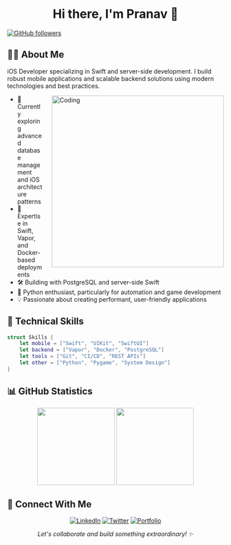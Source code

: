 <h1 align="center">Hi there, I'm Pranav 👋</h1>

<p align="left">
  <a href="https://github.com/pranav1160">
    <img src="https://img.shields.io/github/followers/pranav1160?label=Follow&style=social" alt="GitHub followers"/>
  </a>

</p>

## 👨‍💻 About Me

iOS Developer specializing in Swift and server-side development. I build robust mobile applications and scalable backend solutions using modern technologies and best practices.

<img align="right" width="400" style="margin-left: 20px" src="https://media1.giphy.com/media/v1.Y2lkPTc5MGI3NjExbGd0YzZ0MmRkd3R6MHR5anl5OXFwem45cnJmdTFhY2drMjZxZHN5cSZlcD12MV9pbnRlcm5hbF9naWZfYnlfaWQmY3Q9Zw/etTvoBi1Tr3y4vKu5T/giphy.gif" alt="Coding">

- 🔭 Currently exploring advanced database management and iOS architecture patterns
- 🌟 Expertise in Swift, Vapor, and Docker-based deployments
- 🛠️ Building with PostgreSQL and server-side Swift
- 🐍 Python enthusiast, particularly for automation and game development
- 💡 Passionate about creating performant, user-friendly applications

## 🚀 Technical Skills

```swift
struct Skills {
    let mobile = ["Swift", "UIKit", "SwiftUI"]
    let backend = ["Vapor", "Docker", "PostgreSQL"]
    let tools = ["Git", "CI/CD", "REST APIs"]
    let other = ["Python", "Pygame", "System Design"]
}
```

## 📊 GitHub Statistics

<p align="center">
  <img height="180em" src="https://github-readme-stats.vercel.app/api?username=pranav1160&show_icons=true&theme=radical"/>
  <img height="180em" src="https://github-readme-streak-stats.herokuapp.com/?user=pranav1160&theme=radical"/>
</p>

## 🤝 Connect With Me

<p align="center">
  <a href="https://www.linkedin.com/in/pranav1160/"><img src="https://img.shields.io/badge/LinkedIn-0077B5?style=for-the-badge&logo=linkedin&logoColor=white" alt="LinkedIn"/></a>
  <a href="https://twitter.com/pranav1160"><img src="https://img.shields.io/badge/Twitter-1DA1F2?style=for-the-badge&logo=twitter&logoColor=white" alt="Twitter"/></a>
  <a href="https://pranav1160.github.io/"><img src="https://img.shields.io/badge/Portfolio-000000?style=for-the-badge&logo=About.me&logoColor=white" alt="Portfolio"/></a>
</p>

<p align="center">
  <i>Let's collaborate and build something extraordinary! ✨</i>
</p>
